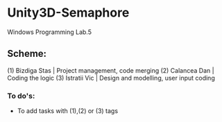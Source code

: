 # Unity3D-Semaphore
Windows Programming Lab.5
## Scheme:
(1) Bizdiga Stas | Project management, code merging
(2) Calancea Dan | Coding the logic
(3) Istratii Vic | Design and modelling, user input coding

### To do's:
- To add tasks with (1),(2) or (3) tags
